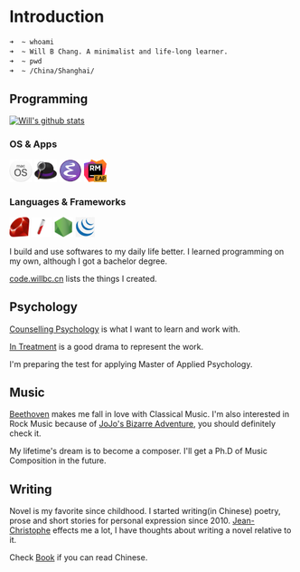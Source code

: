 # Introduction

```bash
➜  ~ whoami
➜  ~ Will B Chang. A minimalist and life-long learner.
➜  ~ pwd
➜  ~ /China/Shanghai/
```

## Programming
[![Will's github stats](https://github-readme-stats.vercel.app/api?username=willbchang&show_icons=true&disable_animations=true&include_all_commits=true&hide_title=true)](https://github.com/anuraghazra/github-readme-stats)

### OS & Apps
<code><a href="https://www.apple.com/macos/"><img height="40" src="images/macos.png"></a></code>
<code><a href="https://www.alfredapp.com/"><img height="40" src="images/alfred.png"></a></code>
<code><a href="https://www.gnu.org/software/emacs/"><img height="40" src="images/emacs.png"></a></code>
<code><a href="https://www.jetbrains.com/ruby/nextversion/"><img height="40" src="images/rubymine-eap.png"></a></code>

### Languages & Frameworks
<code><a href="https://www.ruby-lang.org/en/"><img height="35" src="images/ruby.png"></a></code>
<code><a href="https://jekyllrb.com/"><img height="35" src="images/jekyll.png"></a></code>
<code><a href="https://nodejs.org/"><img height="35" src="images/nodejs.png"></a></code>
<code><a href="https://jquery.com"><img height="35" src="images/jquery.png"></a></code>

I build and use softwares to my daily life better. I learned programming on my own, although I got a bachelor degree.

[code.willbc.cn](https://code.willbc.cn) lists the things I created.

## Psychology
[Counselling Psychology](https://en.wikipedia.org/wiki/Counseling_psychology) is what I want to learn and work with.

[In Treatment](https://en.wikipedia.org/wiki/In_Treatment) is a good drama to represent the work.

I'm preparing the test for applying Master of Applied Psychology.

## Music
[Beethoven](https://en.wikipedia.org/wiki/Ludwig_van_Beethoven) makes me fall in love with Classical Music. I'm also interested in Rock Music because of [JoJo's Bizarre Adventure](https://en.wikipedia.org/wiki/JoJo%27s_Bizarre_Adventure), you should definitely check it.

My lifetime's dream is to become a composer. I'll get a Ph.D of Music Composition in the future.

## Writing
Novel is my favorite since childhood. I started writing(in Chinese) poetry, prose and short stories for personal expression since 2010. [Jean-Christophe](https://en.wikipedia.org/wiki/Jean-Christophe) effects me a lot, I have thoughts about writing a novel relative to it.

Check [Book](https://book.willbc.cn) if you can read Chinese.
